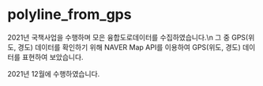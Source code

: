 # polyline_from_gps

2021년 국책사업을 수행하며 모은 융합도로데이터를 수집하였습니다.\n
그 중 GPS(위도, 경도) 데이터를 확인하기 위해 NAVER Map API를 이용하여 GPS(위도, 경도) 데이터를 표현하여 보았습니다.

2021년 12월에 수행하였습니다.
